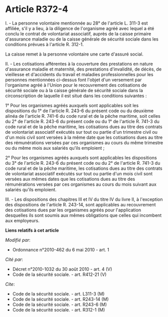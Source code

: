 # Article R372-4

I. - La personne volontaire mentionnée au 28° de l'article L. 311-3 est affiliée, s'il y a lieu, à la diligence de
l'organisme agréé avec lequel a été conclu le contrat de volontariat associatif, auprès de la caisse primaire d'assurance
maladie ou de la caisse générale de sécurité sociale dans les conditions prévues à l'article R. 312-1.

La caisse remet à la personne volontaire une carte d'assuré social.

II. - Les cotisations afférentes à la couverture des prestations en nature d'assurance maladie et maternité, des prestations
d'invalidité, de décès, de vieillesse et d'accidents du travail et maladies professionnelles pour les personnes mentionnées
ci-dessus font l'objet d'un versement par l'organisme agréé à l'Union pour le recouvrement des cotisations de sécurité
sociale ou à la caisse générale de sécurité sociale dans la circonscription de laquelle il est situé dans les conditions
suivantes :

1° Pour les organismes agréés auxquels sont applicables soit les dispositions du 1° de l'article R. 243-6 du présent code ou
du deuxième alinéa de l'article R. 741-6 du code rural et de la pêche maritime, soit celles du 2° de l'article R. 243-6 du
présent code ou du 1° de l'article R. 741-3 du code rural et de la pêche maritime, les cotisations dues au titre des contrats
de volontariat associatif exécutés sur tout ou partie d'un trimestre civil ou d'un mois civil sont versées à la même date que
les cotisations dues au titre des rémunérations versées par ces organismes au cours du même trimestre ou du même mois aux
salariés qu'ils emploient ;

2° Pour les organismes agréés auxquels sont applicables les dispositions du 3° de l'article R. 243-6 du présent code ou du 2°
de l'article R. 741-3 du code rural et de la pêche maritime, les cotisations dues au titre des contrats de volontariat
associatif exécutés sur tout ou partie d'un mois civil sont versées aux mêmes dates que les cotisations dues au titre des
rémunérations versées par ces organismes au cours du mois suivant aux salariés qu'ils emploient.

III. - Les dispositions des chapitres III et IV du titre IV du livre II, à l'exception des dispositions de l'article R.
243-14, sont applicables au recouvrement des cotisations dues par les organismes agréés pour l'application desquelles ils
sont soumis aux mêmes obligations que celles qui incombent aux employeurs.

**Liens relatifs à cet article**

_Modifié par_:

  - Ordonnance n°2010-462 du 6 mai 2010 - art. 1

_Cité par_:

  - Décret n°2010-1032 du 30 août 2010 - art. 4 (V)
  - Code de la sécurité sociale. - art. R412-21 (V)

_Cite_:

  - Code de la sécurité sociale. - art. L311-3 (M)
  - Code de la sécurité sociale. - art. R243-14 (M)
  - Code de la sécurité sociale. - art. R243-6 (M)
  - Code de la sécurité sociale. - art. R312-1 (M)
